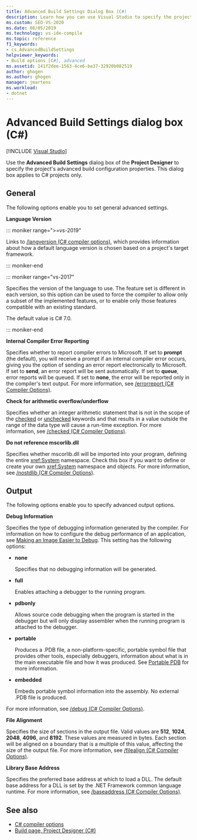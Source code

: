```yaml
---
title: Advanced Build Settings Dialog Box (C#)
description: Learn how you can use Visual Studio to specify the project's advanced build configuration properties.
ms.custom: SEO-VS-2020
ms.date: 08/05/2019
ms.technology: vs-ide-compile
ms.topic: reference
f1_keywords:
- cs.AdvancedBuildSettings
helpviewer_keywords:
- Build options [C#], advanced
ms.assetid: 141f2dee-1563-4ce6-ba37-32920b082519
author: ghogen
ms.author: ghogen
manager: jmartens
ms.workload:
- dotnet
---
```

# Advanced Build Settings dialog box (C#)

 [!INCLUDE [Visual Studio](~/includes/applies-to-version/vs-windows-only.md)]

Use the **Advanced Build Settings** dialog box of the **Project Designer** to specify the project's advanced build configuration properties. This dialog box applies to C# projects only.

## General

The following options enable you to set general advanced settings.

**Language Version**

::: moniker range=">=vs-2019"

Links to [/langversion (C# compiler options)](/dotnet/csharp/language-reference/compiler-options/langversion-compiler-option), which provides information about how a default language version is chosen based on a project's target framework.

::: moniker-end

::: moniker range="vs-2017"

Specifies the version of the language to use. The feature set is different in each version, so this option can be used to force the compiler to allow only a subset of the implemented features, or to enable only those features compatible with an existing standard.

The default value is C# 7.0.

::: moniker-end

**Internal Compiler Error Reporting**

Specifies whether to report compiler errors to Microsoft. If set to **prompt** (the default), you will receive a prompt if an internal compiler error occurs, giving you the option of sending an error report electronically to Microsoft. If set to **send**, an error report will be sent automatically. If set to **queue**, error reports will be queued. If set to **none**, the error will be reported only in the compiler's text output. For more information, see [/errorreport (C# Compiler Options)](/dotnet/csharp/language-reference/compiler-options/errorreport-compiler-option).

**Check for arithmetic overflow/underflow**

Specifies whether an integer arithmetic statement that is not in the scope of the [checked](/dotnet/csharp/language-reference/keywords/checked) or [unchecked](/dotnet/csharp/language-reference/keywords/unchecked) keywords and that results in a value outside the range of the data type will cause a run-time exception. For more information, see [/checked (C# Compiler Options)](/dotnet/csharp/language-reference/compiler-options/checked-compiler-option).

**Do not reference mscorlib.dll**

Specifies whether mscorlib.dll will be imported into your program, defining the entire <xref:System> namespace. Check this box if you want to define or create your own <xref:System> namespace and objects. For more information, see [/nostdlib (C# Compiler Options)](/dotnet/csharp/language-reference/compiler-options/nostdlib-compiler-option).

## Output

The following options enable you to specify advanced output options.

**Debug Information**

Specifies the type of debugging information generated by the compiler. For information on how to configure the debug performance of an application, see [Making an Image Easier to Debug](/dotnet/framework/debug-trace-profile/making-an-image-easier-to-debug). This setting has the following options:

- **none**

   Specifies that no debugging information will be generated.

- **full**

   Enables attaching a debugger to the running program.

- **pdbonly**

   Allows source code debugging when the program is started in the debugger but will only display assembler when the running program is attached to the debugger.

- **portable**

   Produces a .PDB file, a non-platform-specific, portable symbol file that provides other tools, especially debuggers, information about what is in the main executable file and how it was produced. See [Portable PDB](https://github.com/dotnet/core/blob/master/Documentation/diagnostics/portable_pdb.md) for more information.

- **embedded**

   Embeds portable symbol information into the assembly. No external .PDB file is produced.

For more information, see [/debug (C# Compiler Options)](/dotnet/csharp/language-reference/compiler-options/debug-compiler-option).

**File Alignment**

Specifies the size of sections in the output file. Valid values are **512**, **1024**, **2048**, **4096**, and **8192**. These values are measured in bytes. Each section will be aligned on a boundary that is a multiple of this value, affecting the size of the output file. For more information, see [/filealign (C# Compiler Options)](/dotnet/csharp/language-reference/compiler-options/filealign-compiler-option).

**Library Base Address**

Specifies the preferred base address at which to load a DLL. The default base address for a DLL is set by the .NET Framework common language runtime. For more information, see [/baseaddress (C# Compiler Options)](/dotnet/csharp/language-reference/compiler-options/baseaddress-compiler-option).

## See also

- [C# compiler options](/dotnet/csharp/language-reference/compiler-options/index)
- [Build page, Project Designer (C#)](../../ide/reference/build-page-project-designer-csharp.md)
